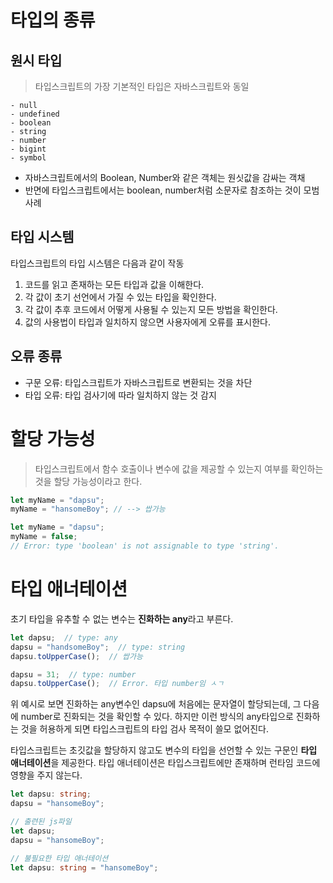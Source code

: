 # 타입의 종류

## 원시 타입
> 타입스크립트의 가장 기본적인 타입은 자바스크립트와 동일
```
- null
- undefined
- boolean
- string
- number
- bigint
- symbol
```

- 자바스크립트에서의 Boolean, Number와 같은 객체는 원싯값을 감싸는 객채
- 반면에 타입스크립트에서는 boolean, number처럼 소문자로 참조하는 것이 모범 사례

## 타입 시스템
타입스크립트의 타입 시스템은 다음과 같이 작동
1. 코드를 읽고 존재하는 모든 타입과 값을 이해한다.
2. 각 값이 초기 선언에서 가질 수 있는 타입을 확인한다.
3. 각 값이 추후 코드에서 어떻게 사용될 수 있는지 모든 방법을 확인한다.
4. 값의 사용법이 타입과 일치하지 않으면 사용자에게 오류를 표시한다.

## 오류 종류
- 구문 오류: 타입스크립트가 자바스크립트로 변환되는 것을 차단
- 타입 오류: 타입 검사기에 따라 일치하지 않는 것 감지

# 할당 가능성
> 타입스크립트에서 함수 호출이나 변수에 값을 제공할 수 있는지 여부를 확인하는 것을 할당 가능성이라고 한다.

```typescript
let myName = "dapsu";
myName = "hansomeBoy"; // --> 쌉가능
```

```typescript
let myName = "dapsu";
myName = false;
// Error: type 'boolean' is not assignable to type 'string'.
```

# 타입 애너테이션
초기 타입을 유추할 수 없는 변수는 **진화하는 any**라고 부른다. 
```typescript
let dapsu;  // type: any
dapsu = "handsomeBoy";  // type: string
dapsu.toUpperCase();  // 쌉가능

dapsu = 31;  // type: number
dapsu.toUpperCase();  // Error. 타입 number임 ㅅㄱ
```

위 예시로 보면 진화하는 any변수인 dapsu에 처음에는 문자열이 할당되는데, 그 다음에 number로 진화되는 것을 확인할 수 있다.
하지만 이런 방식의 any타입으로 진화하는 것을 허용하게 되면 타입스크립트의 타입 검사 목적이 쓸모 없어진다.

타입스크립트는 초깃값을 할당하지 않고도 변수의 타입을 선언할 수 있는 구문인 **타입 애너테이션**을 제공한다. 타입 애너테이션은 타입스크립트에만 존재하며 런타임 코드에 영향을 주지 않는다.
```typescript
let dapsu: string;
dapsu = "hansomeBoy";

// 출련된 js파일
let dapsu;
dapsu = "hansomeBoy";

// 불필요한 타입 애너테이션
let dapsu: string = "hansomeBoy";
```

